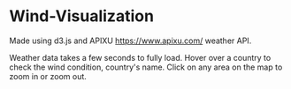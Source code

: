 # Wind-Visualization

Made using d3.js and APIXU https://www.apixu.com/ weather API.

Weather data takes a few seconds to fully load. 
Hover over a country to check the wind condition, country's name. 
Click on any area on the map to zoom in or zoom out. 
